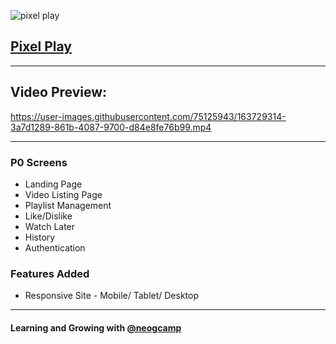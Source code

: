 ![pixel play](https://user-images.githubusercontent.com/75125943/163729432-121e8b04-c2c0-4016-8873-fb7efabf5a71.png)




## [Pixel Play](https://pixel-play-git-dev-gauravsinhaweb.vercel.app/)

---

## Video Preview: 

https://user-images.githubusercontent.com/75125943/163729314-3a7d1289-861b-4087-9700-d84e8fe76b99.mp4


---

### P0 Screens

- Landing Page
- Video Listing Page
- Playlist Management
- Like/Dislike
- Watch Later
- History
- Authentication


### Features Added

- Responsive Site - Mobile/ Tablet/ Desktop

---

#### Learning and Growing with [@neogcamp](https://twitter.com/neogcamp)

